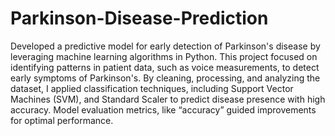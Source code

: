 # Parkinson-Disease-Prediction
Developed a predictive model for early detection of Parkinson's disease by leveraging machine learning algorithms in Python. This project focused on identifying patterns in patient data, such as voice measurements, to detect early symptoms of Parkinson's. By cleaning, processing, and analyzing the dataset, I applied classification techniques, including Support Vector Machines (SVM), and Standard Scaler to predict disease presence with high accuracy. Model evaluation metrics, like “accuracy” guided improvements for optimal performance.
